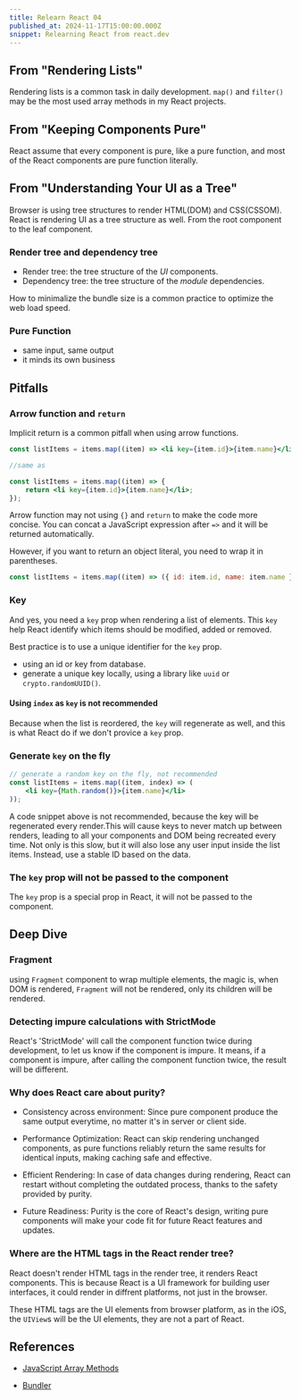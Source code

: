```yaml
---
title: Relearn React 04
published_at: 2024-11-17T15:00:00.000Z
snippet: Relearning React from react.dev
---
```


## From "Rendering Lists"

Rendering lists is a common task in daily development. `map()` and `filter()`
may be the most used array methods in my React projects.

## From "Keeping Components Pure"

React assume that every component is pure, like a pure function, and most of the
React components are pure function literally.

## From "Understanding Your UI as a Tree"

Browser is using tree structures to render HTML(DOM) and CSS(CSSOM). React is
rendering UI as a tree structure as well. From the root component to the leaf
component.

### Render tree and dependency tree

- Render tree: the tree structure of the _UI_ components.
- Dependency tree: the tree structure of the _module_ dependencies.

How to minimalize the bundle size is a common practice to optimize the web load
speed.

### Pure Function

- same input, same output
- it minds its own business

## Pitfalls

### Arrow function and `return`

Implicit return is a common pitfall when using arrow functions.

```jsx
const listItems = items.map((item) => <li key={item.id}>{item.name}</li>);

//same as

const listItems = items.map((item) => {
    return <li key={item.id}>{item.name}</li>;
});
```

Arrow function may not using `{}` and `return` to make the code more concise.
You can concat a JavaScript expression after `=>` and it will be returned
automatically.

However, if you want to return an object literal, you need to wrap it in
parentheses.

```jsx
const listItems = items.map((item) => ({ id: item.id, name: item.name }));
```

### Key

And yes, you need a `key` prop when rendering a list of elements. This `key`
help React identify which items should be modified, added or removed.

Best practice is to use a unique identifier for the `key` prop.

- using an id or key from database.
- generate a unique key locally, using a library like `uuid` or
  `crypto.randomUUID()`.

#### Using `index` as `key` is not recommended

Because when the list is reordered, the `key` will regenerate as well, and this
is what React do if we don't provice a `key` prop.

### Generate `key` on the fly

```jsx
// generate a random key on the fly, not recommended
const listItems = items.map((item, index) => (
    <li key={Math.random()}>{item.name}</li>
));
```

A code snippet above is not recommended, because the key will be regenerated
every render.This will cause keys to never match up between renders, leading to
all your components and DOM being recreated every time. Not only is this slow,
but it will also lose any user input inside the list items. Instead, use a
stable ID based on the data.

### The `key` prop will not be passed to the component

The `key` prop is a special prop in React, it will not be passed to the
component.

## Deep Dive

### Fragment

using `Fragment` component to wrap multiple elements, the magic is, when DOM is
rendered, `Fragment` will not be rendered, only its children will be rendered.

### Detecting impure calculations with StrictMode

React's 'StrictMode' will call the component function twice during development,
to let us know if the component is impure. It means, if a component is impure,
after calling the component function twice, the result will be different.

### Why does React care about purity?

- Consistency across environment: Since pure component produce the same output
  everytime, no matter it's in server or client side.

- Performance Optimization: React can skip rendering unchanged components, as
  pure functions reliably return the same results for identical inputs, making
  caching safe and effective.

- Efficient Rendering: In case of data changes during rendering, React can
  restart without completing the outdated process, thanks to the safety provided
  by purity.

- Future Readiness: Purity is the core of React's design, writing pure
  components will make your code fit for future React features and updates.

### Where are the HTML tags in the React render tree?

React doesn't render HTML tags in the render tree, it renders React components.
This is because React is a UI framework for building user interfaces, it could
render in diffrent platforms, not just in the browser.

These HTML tags are the UI elements from browser platform, as in the iOS, the
`UIView`s will be the UI elements, they are not a part of React.

## References

- [JavaScript Array Methods](https://developer.mozilla.org/en-US/docs/Web/JavaScript/Reference/Global_Objects/Array)

- [Bundler](https://developer.mozilla.org/en-US/docs/Learn/Tools_and_testing/Understanding_client-side_tools/Overview#the_modern_tooling_ecosystem)
